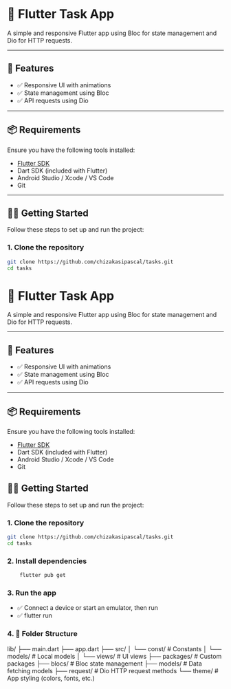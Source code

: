 # 📱 Flutter Task App

A simple and responsive Flutter app using Bloc for state management and Dio for HTTP requests.

---

## 🚀 Features

- ✅ Responsive UI with animations  
- ✅ State management using Bloc  
- ✅ API requests using Dio  

---

## 📦 Requirements

Ensure you have the following tools installed:

- [Flutter SDK](https://docs.flutter.dev/get-started/install)
- Dart SDK (included with Flutter)
- Android Studio / Xcode / VS Code
- Git

---

## 🧑‍💻 Getting Started

Follow these steps to set up and run the project:

### 1. Clone the repository

```bash
git clone https://github.com/chizakasipascal/tasks.git
cd tasks
```
# 📱 Flutter Task App

A simple and responsive Flutter app using Bloc for state management and Dio for HTTP requests.

---

## 🚀 Features

- ✅ Responsive UI with animations  
- ✅ State management using Bloc  
- ✅ API requests using Dio  

---

## 📦 Requirements

Ensure you have the following tools installed:

- [Flutter SDK](https://docs.flutter.dev/get-started/install)
- Dart SDK (included with Flutter)
- Android Studio / Xcode / VS Code
- Git


## 🧑‍💻 Getting Started

Follow these steps to set up and run the project:

### 1. Clone the repository

```bash
git clone https://github.com/chizakasipascal/tasks.git
cd tasks
```
### 2. Install dependencies

```bash
    flutter pub get
```
### 3. Run the app

- ✅  Connect a device or start an emulator, then run
- ✅ flutter run

### 4. 📂 Folder Structure
lib/
├── main.dart
├── app.dart
├── src/
│   └── const/               # Constants
│   └── models/              # Local models
│   └── views/               # UI views
├── packages/                # Custom packages
    ├── blocs/               # Bloc state management
    ├── models/              # Data fetching models
    ├── request/             # Dio HTTP request methods
    └── theme/               # App styling (colors, fonts, etc.)




